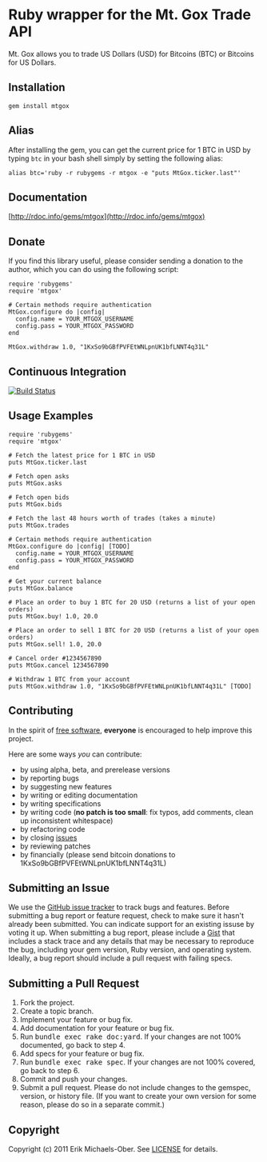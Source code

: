 # Ruby wrapper for the Mt. Gox Trade API

Mt. Gox allows you to trade US Dollars (USD) for Bitcoins (BTC) or Bitcoins for
US Dollars.

Installation
------------
    gem install mtgox

Alias
-----
After installing the gem, you can get the current price for 1 BTC in USD by
typing `btc` in your bash shell simply by setting the following alias:

    alias btc='ruby -r rubygems -r mtgox -e "puts MtGox.ticker.last"'

Documentation
-------------
[http://rdoc.info/gems/mtgox](http://rdoc.info/gems/mtgox)

Donate
------
If you find this library useful, please consider sending a donation to the
author, which you can do using the following script:

    require 'rubygems'
    require 'mtgox'

    # Certain methods require authentication
    MtGox.configure do |config|
      config.name = YOUR_MTGOX_USERNAME
      config.pass = YOUR_MTGOX_PASSWORD
    end

    MtGox.withdraw 1.0, "1KxSo9bGBfPVFEtWNLpnUK1bfLNNT4q31L"

Continuous Integration
----------------------
[![Build Status](http://travis-ci.org/sferik/mtgox.png)](http://travis-ci.org/sferik/mtgox)

Usage Examples
--------------
    require 'rubygems'
    require 'mtgox'

    # Fetch the latest price for 1 BTC in USD
    puts MtGox.ticker.last

    # Fetch open asks
    puts MtGox.asks

    # Fetch open bids
    puts MtGox.bids

    # Fetch the last 48 hours worth of trades (takes a minute)
    puts MtGox.trades

    # Certain methods require authentication
    MtGox.configure do |config| [TODO]
      config.name = YOUR_MTGOX_USERNAME
      config.pass = YOUR_MTGOX_PASSWORD
    end

    # Get your current balance
    puts MtGox.balance

    # Place an order to buy 1 BTC for 20 USD (returns a list of your open orders)
    puts MtGox.buy! 1.0, 20.0

    # Place an order to sell 1 BTC for 20 USD (returns a list of your open orders)
    puts MtGox.sell! 1.0, 20.0

    # Cancel order #1234567890
    puts MtGox.cancel 1234567890

    # Withdraw 1 BTC from your account
    puts MtGox.withdraw 1.0, "1KxSo9bGBfPVFEtWNLpnUK1bfLNNT4q31L" [TODO]

Contributing
------------
In the spirit of [free
software](http://www.fsf.org/licensing/essays/free-sw.html), **everyone** is
encouraged to help improve this project.

Here are some ways *you* can contribute:

* by using alpha, beta, and prerelease versions
* by reporting bugs
* by suggesting new features
* by writing or editing documentation
* by writing specifications
* by writing code (**no patch is too small**: fix typos, add comments, clean up
  inconsistent whitespace)
* by refactoring code
* by closing [issues](https://github.com/sferik/mtgox/issues)
* by reviewing patches
* by financially (please send bitcoin donations to
  1KxSo9bGBfPVFEtWNLpnUK1bfLNNT4q31L)

Submitting an Issue
-------------------
We use the [GitHub issue tracker](https://github.com/sferik/mtgox/issues) to
track bugs and features. Before submitting a bug report or feature request,
check to make sure it hasn't already been submitted. You can indicate support
for an existing issuse by voting it up. When submitting a bug report, please
include a [Gist](https://gist.github.com/) that includes a stack trace and any
details that may be necessary to reproduce the bug, including your gem version,
Ruby version, and operating system. Ideally, a bug report should include a pull
request with failing specs.

Submitting a Pull Request
-------------------------
1. Fork the project.
2. Create a topic branch.
3. Implement your feature or bug fix.
4. Add documentation for your feature or bug fix.
5. Run <tt>bundle exec rake doc:yard</tt>. If your changes are not 100%
   documented, go back to step 4.
6. Add specs for your feature or bug fix.
7. Run <tt>bundle exec rake spec</tt>. If your changes are not 100% covered, go
   back to step 6.
8. Commit and push your changes.
9. Submit a pull request. Please do not include changes to the gemspec,
   version, or history file. (If you want to create your own version for some
   reason, please do so in a separate commit.)

Copyright
---------
Copyright (c) 2011 Erik Michaels-Ober.
See [LICENSE](https://github.com/sferik/mtgox/blob/master/LICENSE.md) for details.
